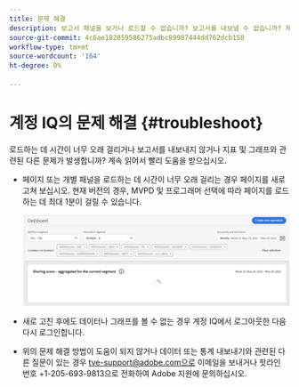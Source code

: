 ```yaml
---
title: 문제 해결
description: 보고서 패널을 보거나 로드할 수 없습니까? 보고서를 내보낼 수 없습니까? 제품에서 일반적으로 발생하는 문제를 해결하는 방법을 이해합니다.
source-git-commit: 4c6ae182059586275adbc89987444dd762dcb158
workflow-type: tm+mt
source-wordcount: '164'
ht-degree: 0%

---
```



# 계정 IQ의 문제 해결 {#troubleshoot}

로드하는 데 시간이 너무 오래 걸리거나 보고서를 내보내지 않거나 지표 및 그래프와 관련된 다른 문제가 발생합니까? 계속 읽어서 빨리 도움을 받으십시오.

* 페이지 또는 개별 패널을 로드하는 데 시간이 너무 오래 걸리는 경우 페이지를 새로 고쳐 보십시오. 현재 버전의 경우, MVPD 및 프로그래머 선택에 따라 페이지를 로드하는 데 최대 1분이 걸릴 수 있습니다.

   ![](assets/troubleshoot.png)

* 새로 고친 후에도 데이터나 그래프를 볼 수 없는 경우 계정 IQ에서 로그아웃한 다음 다시 로그인합니다.

* 위의 문제 해결 방법이 도움이 되지 않거나 데이터 또는 통계 내보내기와 관련된 다른 질문이 있는 경우 tve-support@adobe.com으로 이메일을 보내거나 핫라인 번호 +1-205-693-9813으로 전화하여 Adobe 지원에 문의하십시오.
